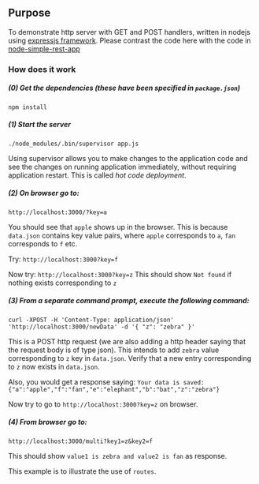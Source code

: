 ## Purpose

To demonstrate http server with GET and POST handlers, written in nodejs using [expressjs framework](http://expressjs.com/).
Please contrast the code here with the code in [node-simple-rest-app](https://github.com/imdhmd/node-simple-rest-app)

### How does it work

##### (0) Get the dependencies (these have been specified in `package.json`)

`npm install`

##### (1) Start the server

`./node_modules/.bin/supervisor app.js`

Using supervisor allows you to make changes to the application code and see the changes on running application immediately, without requiring application restart. This is called *hot code deployment*.

##### (2) On browser go to:

`http://localhost:3000/?key=a`

You should see that `apple` shows up in the browser.
This is because `data.json` contains key value pairs, where `apple` corresponds to `a`, `fan` corresponds to `f` etc.

Try: `http://localhost:3000?key=f`

Now try: `http://localhost:3000?key=z`
This should show `Not found` if nothing exists corresponding to `z`


##### (3) From a separate command prompt, execute the following command:

`
curl -XPOST -H 'Content-Type: application/json' 'http://localhost:3000/newData' -d '{
  "z": "zebra"
}'
`

This is a POST http request (we are also adding a http header saying that the request body is of type json). This intends to add `zebra` value corresponding to `z` key in `data.json`.
Verify that a new entry corresponding to `z` now exists in `data.json`.

Also, you would get a response saying:
`Your data is saved: {"a":"apple","f":"fan","e":"elephant","b":"bat","z":"zebra"}`

Now try to go to `http://localhost:3000?key=z` on browser.

##### (4) From browser go to:

`http://localhost:3000/multi?key1=z&key2=f`

This should show `value1 is zebra and value2 is fan` as response.

This example is to illustrate the use of `routes`.
